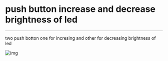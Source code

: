 # push button increase and decrease brightness of led 

--- 

two push botton one for incresing and other for decreasing brightness of led 

![img](connection.jpeg)